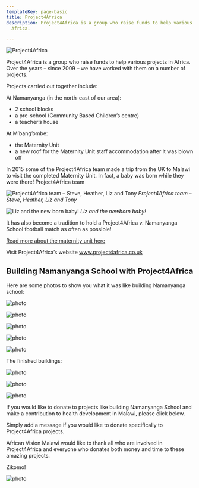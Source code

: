 ```yaml
---
templateKey: page-basic
title: Project4Africa
description: Project4Africa is a group who raise funds to help various projects in
  Africa.

---
```


![Project4Africa](/img/project4africa/01-project4africa.jpg)

Project4Africa is a group who raise funds to help various projects in Africa. Over the years – since 2009 – we have worked with them on a number of projects.

Projects carried out together include:

At Namanyanga (in the north-east of our area):

- 2 school blocks
- a pre-school (Community Based Children’s centre)
- a teacher’s house

At M’bang’ombe:

- the Maternity Unit
- a new roof for the Maternity Unit staff accommodation after it was blown off

In 2015 some of the Project4Africa team made a trip from the UK to Malawi to visit the completed Maternity Unit. In fact, a baby was born while they were there!
Project4Africa team


![Project4Africa team – Steve, Heather, Liz and Tony](/img/project4africa/02-IMG_8944.jpg)
*Project4Africa team – Steve, Heather, Liz and Tony*

![Liz and the new born baby!](/img/project4africa/03-IMG_9082.jpg)
*Liz and the newborn baby!*

It has also become a tradition to hold a Project4Africa v. Namanyanga School football match as often as possible!

[Read more about the maternity unit here](/projects/maternity-unit/)

Visit Project4Africa’s website www.project4africa.co.uk

## Building Namanyanga School with Project4Africa

Here are some photos to show you what it was like building Namanyanga school:

![photo](/img/project4africa/04-4c6c102436d9fnamanyanga_27.07.10.jpg)

![photo](/img/project4africa/05-4c6c118935d78namanyanga_27.07.10-2.jpg)

![photo](/img/project4africa/06-4c6c119313e08namanyanga_27.07.10-1.jpg)

![photo](/img/project4africa/07-4c6c119b13242namanyanga_27.07.10-3.jpg)

![photo](/img/project4africa/08-4c6c11a383a42namanyanga_27.07.10-4.jpg)

The finished buildings:

![photo](/img/project4africa/09-4ab891c7899c1namanyanga_1.jpg)

![photo](/img/project4africa/10-4ab891dae24ednamanyanga_3.jpg)

![photo](//img/project4africa/11-4ab891d19fd48namanyanga_2.jpg)

If you would like to donate to projects like building Namanyanga School and make a contribution to health development in Malawi, please click below.

Simply add a message if you would like to donate specifically to Project4Africa projects.

African Vision Malawi would like to thank all who are involved in Project4Africa and everyone who donates both money and time to these amazing projects.

Zikomo!

![photo](/img/project4africa/12-49957767a1445namanyangajpg-1.jpg)
